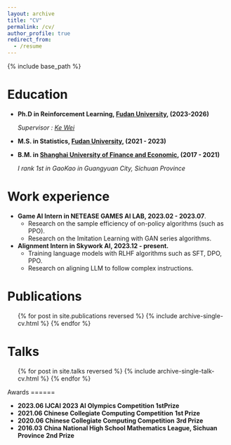 ```yaml
---
layout: archive
title: "CV"
permalink: /cv/
author_profile: true
redirect_from:
  - /resume
---
```


{% include base_path %}

Education
======

* **Ph.D in Reinforcement Learning, [Fudan University](https://www.fudan.edu.cn/), (2023-2026)**

  *Supervisor : [Ke Wei](https://makwei.github.io/)*

* **M.S. in Statistics, [Fudan University](https://www.fudan.edu.cn/), (2021 - 2023)**

* **B.M. in [Shanghai University of Finance and Economic](https://www.sufe.edu.cn/), (2017 - 2021)**

  *I rank 1st in GaoKao in Guangyuan City, Sichuan Province*

Work experience
======

* **Game AI Intern in NETEASE GAMES AI LAB, 2023.02 - 2023.07**. 
  - Research on the sample efficiency of on-policy algorithms (such as PPO). 
  - Research on the Imitation Learning with GAN series algorithms. 
* **Alignment Intern in Skywork AI, 2023.12 - present.**
  - Training language models with RLHF algorithms such as SFT, DPO, PPO. 
  - Research on aligning LLM to follow complex instructions. 

Publications
======

<ul>{% for post in site.publications reversed %}
  {% include archive-single-cv.html %}
{% endfor %}</ul>

Talks
======

  <ul>{% for post in site.talks reversed %}
    {% include archive-single-talk-cv.html  %}
  {% endfor %}</ul>
Awards
======

- **2023.06                 IJCAI 2023 AI Olympics Competition                                                                                  1stPrize**
- **2021.06                Chinese Collegiate Computing Competition**                                                                    **1st Prize**
- **2020.06                Chinese Collegiate Computing Competition**                                                                    **3rd Prize**
- **2016.03**                **China National High School Mathematics League, Sichuan Province**                       **2nd Prize**

